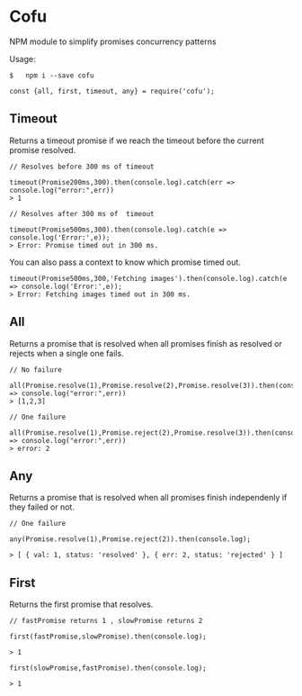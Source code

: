 # Cofu

NPM module to simplify promises concurrency patterns


Usage:

```
$   npm i --save cofu

const {all, first, timeout, any} = require('cofu');

```

## Timeout

Returns a timeout promise if we reach the timeout before the current promise resolved.
```
// Resolves before 300 ms of timeout

timeout(Promise200ms,300).then(console.log).catch(err => console.log("error:",err))
> 1

// Resolves after 300 ms of  timeout

timeout(Promise500ms,300).then(console.log).catch(e => console.log('Error:',e));
> Error: Promise timed out in 300 ms.
```

You can also pass a context to know which promise timed out.

```
timeout(Promise500ms,300,'Fetching images').then(console.log).catch(e => console.log('Error:',e));
> Error: Fetching images timed out in 300 ms.

```

## All

Returns a promise that is resolved when all promises finish as resolved or rejects when a single one fails.
```
// No failure

all(Promise.resolve(1),Promise.resolve(2),Promise.resolve(3)).then(console.log).catch(err => console.log("error:",err))
> [1,2,3]

// One failure

all(Promise.resolve(1),Promise.reject(2),Promise.resolve(3)).then(console.log).catch(err => console.log("error:",err))
> error: 2
```
## Any

Returns a promise that is resolved when all promises finish independenly if they failed or not.
```
// One failure

any(Promise.resolve(1),Promise.reject(2)).then(console.log);

> [ { val: 1, status: 'resolved' }, { err: 2, status: 'rejected' } ]
```
## First

Returns the first promise that resolves.
```
// fastPromise returns 1 , slowPromise returns 2

first(fastPromise,slowPromise).then(console.log);

> 1

first(slowPromise,fastPromise).then(console.log);

> 1
```
